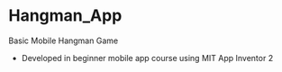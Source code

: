 # Hangman_App
Basic Mobile Hangman Game
- Developed in beginner mobile app course using MIT App Inventor 2
